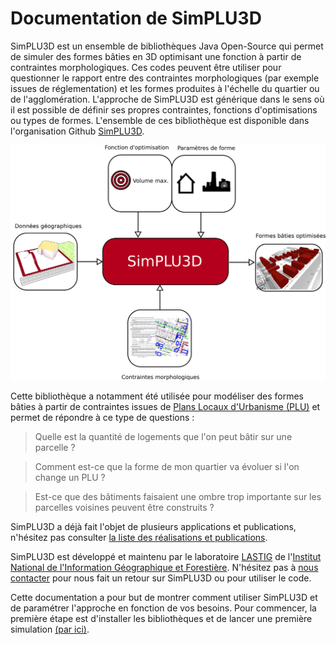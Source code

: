 

# Documentation de SimPLU3D

SimPLU3D est un ensemble de bibliothèques Java Open-Source qui permet de simuler des formes bâties en 3D optimisant une fonction à partir de contraintes morphologiques. Ces codes peuvent être utiliser pour questionner le rapport entre des contraintes morphologiques (par exemple issues de réglementation) et les formes produites à l'échelle du quartier ou de l'agglomération. L'approche de SimPLU3D est générique dans le sens où il est possible de définir ses propres contraintes, fonctions d'optimisations ou types de formes. L'ensemble de ces bibliothèque est disponible dans l'organisation Github [SimPLU3D](https://github.com/SimPLU3D).

![Illustration du principe de SimPLU3D](/img/index.png)

Cette bibliothèque a notamment été utilisée pour modéliser des formes bâties à partir de contraintes issues de [Plans Locaux d'Urbanisme (PLU)](https://fr.wikipedia.org/wiki/Plan_local_d%27urbanisme) et permet de répondre à ce type de questions :
> Quelle est la quantité de logements que l'on peut bâtir sur une parcelle ?

> Comment est-ce que la forme de mon quartier va évoluer si l'on change un PLU  ?

> Est-ce que des bâtiments faisaient une ombre trop importante sur les parcelles voisines peuvent être construits ?

SimPLU3D a déjà fait l'objet de plusieurs applications et publications, n'hésitez pas consulter [la liste des réalisations et publications](bibliographie.md).

SimPLU3D est développé et maintenu par le laboratoire [LASTIG](http://lastig.ign.fr/) de l'[Institut National de l'Information Géographique et Forestière](https://fr.ign.com/). N'hésitez pas à [nous contacter](about.md) pour nous fait un retour sur SimPLU3D ou pour utiliser le code.

Cette documentation a pour but de montrer comment utiliser SimPLU3D et de paramétrer l'approche en fonction de vos besoins. Pour commencer, la première étape est d'installer les bibliothèques et de lancer une première simulation [(par ici)](./begin/intro.md).
